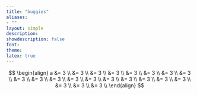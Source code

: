 ```yaml
---
title: "buggies"
aliases:
- ""
layout: simple
description: 
showdescription: false
font: 
theme: 
latex: true
---
```


$$
\begin{align}
a &= 3 \\
&= 3 \\
&= 3 \\
&= 3 \\
&= 3 \\
&= 3 \\
&= 3 \\
&= 3 \\
&= 3 \\
&= 3 \\
&= 3 \\
&= 3 \\
&= 3 \\
&= 3 \\
&= 3 \\
&= 3 \\
&= 3 \\
&= 3 \\
&= 3 \\
&= 3 \\
&= 3 \\
\end{align}
$$

[Hello there]: #